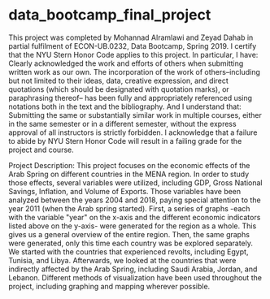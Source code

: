 # data_bootcamp_final_project

This project was completed by Mohannad Alramlawi and Zeyad Dahab in partial fulfilment of ECON-UB.0232,
Data Bootcamp, Spring 2019. I certify that the NYU Stern Honor Code applies to this project.
In particular, I have:
Clearly acknowledged the work and efforts of others when submitting written work as our own.
The incorporation of the work of others–including but not limited to their ideas, data, creative
expression, and direct quotations (which should be designated with quotation marks), or paraphrasing thereof– has been fully and appropriately referenced using notations both in the text
and the bibliography.
And I understand that:
Submitting the same or substantially similar work in multiple courses, either in the same semester
or in a different semester, without the express approval of all instructors is strictly forbidden.
I acknowledge that a failure to abide by NYU Stern Honor Code will result in a failing grade for
the project and course.

Project Description:
This project focuses on the economic effects of the Arab Spring on different countries in the MENA region. In order to study those effects, several variables were utilized, including GDP, Gross National Savings, Inflation, and Volume of Exports. Those variables have been analyzed between the years 2004 and 2018, paying special attention to the year 2011 (when the Arab spring started). First, a series of graphs -each with the variable "year" on the x-axis and the different economic indicators listed above on the y-axis- were generated for the region as a whole. This gives us a general overview of the entire region. Then, the same graphs were generated, only this time each country was be explored separately. We started with the countries that experienced revolts, including Egypt, Tunisia, and Libya. Afterwards, we looked at the countries that were indirectly affected by the Arab Spring, including Saudi Arabia, Jordan, and Lebanon. Different methods of visualization have been used throughout the project, including graphing and mapping wherever possible.
